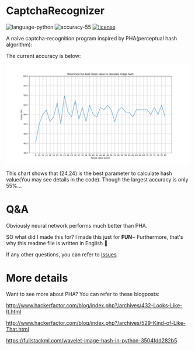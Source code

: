 # CaptchaRecognizer
![language-python](https://img.shields.io/badge/language-python-blue.svg)
![accuracy-55](https://img.shields.io/badge/accuracy-55_percent-brightgreen.svg)
[![license](https://img.shields.io/github/license/clouduan/CaptchaRecognizer.svg)](https://github.com/clouduan/CaptchaRecognizer/blob/master/LICENSE)

A naive captcha-recognition program
inspired by PHA(perceptual hash algorithm):

The current accuracy is below:

![ratio](./Ratios.png)

This chart shows that (24,24) is the best parameter to calculate hash value(You may see details in the code). Though the largest accuracy is only 55%...

# Q&A

Obviously neural network performs much better than PHA. 

SO what did I made this for? I made this just for __FUN__~  Furthermore, that's why this readme file is written in English 🙈 

If any other questions, you can refer to [Issues](https://github.com/clouduan/CaptchaRecognizer/issues). 

# More details

Want to see more about PHA? You can refer to these blogposts:

http://www.hackerfactor.com/blog/index.php?/archives/432-Looks-Like-It.html

http://www.hackerfactor.com/blog/index.php?/archives/529-Kind-of-Like-That.html

https://fullstackml.com/wavelet-image-hash-in-python-3504fdd282b5
